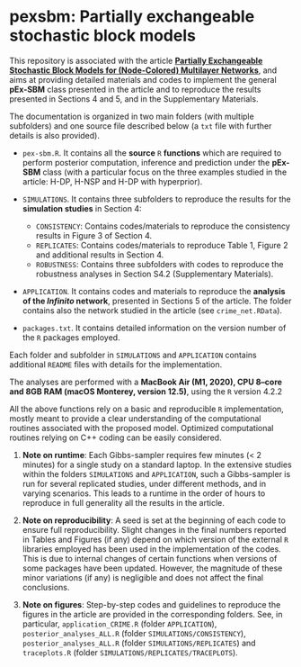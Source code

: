 # pexsbm: Partially exchangeable stochastic block models

This repository is associated with the article [**Partially Exchangeable Stochastic Block Models for (Node-Colored) Multilayer Networks**](https://arxiv.org/abs/2410.10619), and aims at providing detailed materials and codes to implement the general **pEx-SBM** class presented in the article and to reproduce the results presented in Sections 4 and 5, and in the Supplementary Materials.

The documentation is organized in two main folders (with multiple subfolders) and one source file described below (a `txt` file with further details is also provided).

- `pex-sbm.R`. It contains all the **source** `R` **functions** which are required to perform posterior computation, inference and prediction under the **pEx-SBM** class (with a particular focus on the three examples studied in the article: H-DP, H-NSP and H-DP with hyperprior).

- `SIMULATIONS`. It contains three subfolders to reproduce the results for the **simulation studies** in Section 4:
	- `CONSISTENCY`: Contains codes/materials to reproduce the consistency results in Figure 3 of Section 4.
	- `REPLICATES`: Contains codes/materials to reproduce Table 1, Figure 2 and additional results in Section 4.
	- `ROBUSTNESS`: Contains three subfolders with codes to reproduce the robustness analyses in Section S4.2 (Supplementary Materials).
	
- `APPLICATION`. It contains codes and materials to reproduce the **analysis of the *Infinito* network**, presented in Sections 5 of the article. The folder contains also the network studied in the article (see `crime_net.RData`).

- `packages.txt`. It contains detailed information on the version number of the `R` packages employed.

Each folder and subfolder in `SIMULATIONS` and `APPLICATION` contains additional `README` files with details for the implementation.

The analyses are performed with a **MacBook Air (M1, 2020), CPU 8–core and 8GB RAM (macOS Monterey, version 12.5)**, using the `R` version 4.2.2

All the above functions rely on a basic and reproducible `R` implementation, mostly meant to provide a clear understanding of the computational routines associated with the proposed model. Optimized computational routines relying on C++ coding can be easily considered. 

1. **Note on runtime**: Each Gibbs-sampler requires few minutes (< 2 minutes) for a single study on a standard laptop. In the extensive studies within the folders `SIMULATIONS` and `APPLICATION`, such a Gibbs-sampler is run for several replicated studies, under different methods, and in varying scenarios. This leads to a runtime in the order of hours to reproduce in full generality all the results in the article. 

2. **Note on reproducibility**: A seed is set at the beginning of each code to ensure full reproducibility. Slight changes in the final numbers reported in Tables and Figures (if any) depend on which version of the external `R` libraries employed has been used in the implementation of the codes. This is due to internal changes of certain functions when versions of some packages have been updated. However, the magnitude of these minor variations (if any) is negligible and does not affect the final conclusions.

3. **Note on figures**: Step-by-step codes and guidelines to reproduce the figures in the article are provided in the corresponding folders. See, in particular, `application_CRIME.R` (folder `APPLICATION`), `posterior_analyses_ALL.R` (folder `SIMULATIONS/CONSISTENCY`), `posterior_analyses_ALL.R` (folder `SIMULATIONS/REPLICATES`) and `traceplots.R` (folder `SIMULATIONS/REPLICATES/TRACEPLOTS`).
